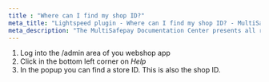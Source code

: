 ```yaml
---
title : "Where can I find my shop ID?"
meta_title: "Lightspeed plugin - Where can I find my shop ID? - MultiSafepay Docs"
meta_description: "The MultiSafepay Documentation Center presents all relevant information about our Plugins and API. You can also find support pages for payment methods, tools and general questions as well as the contact details of our Support and Integration Teams."
---
```

1. Log into the /admin area of you webshop app
2. Click in the bottom left corner on _Help_
3. In the popup you can find a store ID. This is also the shop ID.